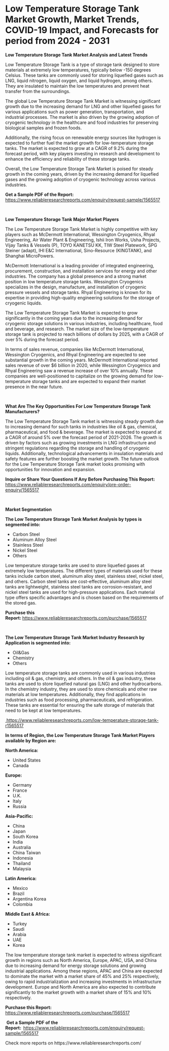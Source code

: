 <p><h1>Low Temperature Storage Tank Market Growth, Market Trends, COVID-19 Impact, and Forecasts for period from 2024 - 2031</h1></p><p><strong>Low Temperature Storage Tank Market Analysis and Latest Trends</strong></p>
<p><p>Low Temperature Storage Tank is a type of storage tank designed to store materials at extremely low temperatures, typically below -150 degrees Celsius. These tanks are commonly used for storing liquefied gases such as LNG, liquid nitrogen, liquid oxygen, and liquid hydrogen, among others. They are insulated to maintain the low temperatures and prevent heat transfer from the surroundings.</p><p>The global Low Temperature Storage Tank Market is witnessing significant growth due to the increasing demand for LNG and other liquefied gases for various applications such as power generation, transportation, and industrial processes. The market is also driven by the growing adoption of cryogenic technology in the healthcare and food industries for preserving biological samples and frozen foods.</p><p>Additionally, the rising focus on renewable energy sources like hydrogen is expected to further fuel the market growth for low-temperature storage tanks. The market is expected to grow at a CAGR of 9.2% during the forecast period, with key players investing in research and development to enhance the efficiency and reliability of these storage tanks.</p><p>Overall, the Low Temperature Storage Tank Market is poised for steady growth in the coming years, driven by the increasing demand for liquefied gases and the growing adoption of cryogenic technology across various industries.</p></p>
<p><strong>Get a Sample PDF of the Report:&nbsp;</strong> <a href="https://www.reliableresearchreports.com/enquiry/request-sample/1565517">https://www.reliableresearchreports.com/enquiry/request-sample/1565517</a></p>
<p>&nbsp;</p>
<p><strong>Low Temperature Storage Tank Major Market Players</strong></p>
<p><p>The Low Temperature Storage Tank Market is highly competitive with key players such as McDermott International, Wessington Cryogenics, Rhyal Engineering, Air Water Plant & Engineering, Ishii Iron Works, Usha Projects, Vijay Tanks & Vessels (P), TOYO KANETSU KK, TIW Steel Platework, SPG Steiner (adapt), IHI E&C International, Sino-Resource (KINGTANK), and Shanghai MicroPowers. </p><p>McDermott International is a leading provider of integrated engineering, procurement, construction, and installation services for energy and other industries. The company has a global presence and a strong market position in low temperature storage tanks. Wessington Cryogenics specializes in the design, manufacture, and installation of cryogenic pressure vessels and storage tanks. Rhyal Engineering is known for its expertise in providing high-quality engineering solutions for the storage of cryogenic liquids.</p><p>The Low Temperature Storage Tank Market is expected to grow significantly in the coming years due to the increasing demand for cryogenic storage solutions in various industries, including healthcare, food and beverage, and research. The market size of the low-temperature storage tank is projected to reach billions of dollars by 2025, with a CAGR of over 5% during the forecast period.</p><p>In terms of sales revenue, companies like McDermott International, Wessington Cryogenics, and Rhyal Engineering are expected to see substantial growth in the coming years. McDermott International reported sales revenue of over $6 billion in 2020, while Wessington Cryogenics and Rhyal Engineering saw a revenue increase of over 10% annually. These companies are well-positioned to capitalize on the growing demand for low-temperature storage tanks and are expected to expand their market presence in the near future.</p></p>
<p>&nbsp;</p>
<p><strong>What Are The Key Opportunities For Low Temperature Storage Tank Manufacturers?</strong></p>
<p><p>The Low Temperature Storage Tank market is witnessing steady growth due to increasing demand for such tanks in industries like oil & gas, chemical, pharmaceutical, and food & beverage. The market is expected to expand at a CAGR of around 5% over the forecast period of 2021-2026. The growth is driven by factors such as growing investments in LNG infrastructure and stringent regulations regarding the storage and handling of cryogenic liquids. Additionally, technological advancements in insulation materials and safety features are further boosting the market growth. The future outlook for the Low Temperature Storage Tank market looks promising with opportunities for innovation and expansion.</p></p>
<p><strong>Inquire or Share Your Questions If Any Before Purchasing This Report:</strong> <a href="https://www.reliableresearchreports.com/enquiry/pre-order-enquiry/1565517">https://www.reliableresearchreports.com/enquiry/pre-order-enquiry/1565517</a></p>
<p>&nbsp;</p>
<p><strong>Market Segmentation</strong></p>
<p><strong>The Low Temperature Storage Tank Market Analysis by types is segmented into:</strong></p>
<p><ul><li>Carbon Steel</li><li>Aluminum Alloy Steel</li><li>Stainless Steel</li><li>Nickel Steel</li><li>Others</li></ul></p>
<p><p>Low temperature storage tanks are used to store liquefied gases at extremely low temperatures. The different types of materials used for these tanks include carbon steel, aluminum alloy steel, stainless steel, nickel steel, and others. Carbon steel tanks are cost-effective, aluminum alloy steel tanks are lightweight, stainless steel tanks are corrosion-resistant, and nickel steel tanks are used for high-pressure applications. Each material type offers specific advantages and is chosen based on the requirements of the stored gas.</p></p>
<p><strong>Purchase this Report:&nbsp;</strong><a href="https://www.reliableresearchreports.com/purchase/1565517">https://www.reliableresearchreports.com/purchase/1565517</a></p>
<p>&nbsp;</p>
<p><strong>The Low Temperature Storage Tank Market Industry Research by Application is segmented into:</strong></p>
<p><ul><li>Oil&Gas</li><li>Chemistry</li><li>Others</li></ul></p>
<p><p>Low temperature storage tanks are commonly used in various industries including oil & gas, chemistry, and others. In the oil & gas industry, these tanks are used to store liquefied natural gas (LNG) and other hydrocarbons. In the chemistry industry, they are used to store chemicals and other raw materials at low temperatures. Additionally, they find applications in industries such as food processing, pharmaceuticals, and refrigeration. These tanks are essential for ensuring the safe storage of materials that need to be kept at low temperatures.</p></p>
<p><a href="https://www.reliableresearchreports.com/low-temperature-storage-tank-r1565517">&nbsp;https://www.reliableresearchreports.com/low-temperature-storage-tank-r1565517</a></p>
<p><strong>In terms of Region, the Low Temperature Storage Tank Market Players available by Region are:</strong></p>
<p>
    <p> <strong> North America: </strong>
        <ul>
            <li>United States</li>
            <li>Canada</li>
        </ul>
        </p> 
    <p> <strong> Europe: </strong>
        <ul>
            <li>Germany</li>
            <li>France</li>
            <li>U.K.</li>
            <li>Italy</li>
            <li>Russia</li>
        </ul>
        </p> 
    <p> <strong> Asia-Pacific: </strong>
        <ul>
            <li>China</li>
            <li>Japan</li>
            <li>South Korea</li>
            <li>India</li>
            <li>Australia</li>
            <li>China Taiwan</li>
            <li>Indonesia</li>
            <li>Thailand</li>
            <li>Malaysia</li>
        </ul>
        </p> 
    <p> <strong> Latin America: </strong>
        <ul>
            <li>Mexico</li>
            <li>Brazil</li>
            <li>Argentina Korea</li>
            <li>Colombia</li>
        </ul>
        </p> 
    <p> <strong> Middle East & Africa: </strong>
        <ul>
            <li>Turkey</li>
            <li>Saudi</li>
            <li>Arabia</li>
            <li>UAE</li>
            <li>Korea</li>
        </ul>
    </p>
    </p>
<p><p>The low temperature storage tank market is expected to witness significant growth in regions such as North America, Europe, APAC, USA, and China due to increasing demand for energy storage solutions and growing industrial applications. Among these regions, APAC and China are expected to dominate the market with a market share of 45% and 25% respectively, owing to rapid industrialization and increasing investments in infrastructure development. Europe and North America are also expected to contribute significantly to the market growth with a market share of 15% and 10% respectively.</p></p>
<p><strong>Purchase this Report: </strong><a href="https://www.reliableresearchreports.com/purchase/1565517">https://www.reliableresearchreports.com/purchase/1565517</a></p>
<p>&nbsp;<strong>Get a Sample PDF of the Report:&nbsp;&nbsp;</strong><a href="https://www.reliableresearchreports.com/enquiry/request-sample/1565517">https://www.reliableresearchreports.com/enquiry/request-sample/1565517</a></p>
<p><strong></strong></p>
<p>Check more reports on https://www.reliableresearchreports.com/</p>